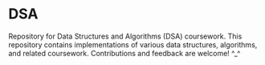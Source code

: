 # DSA
Repository for Data Structures and Algorithms (DSA) coursework. This repository contains implementations of various data structures, algorithms, and related coursework. Contributions and feedback are welcome! ^_^
